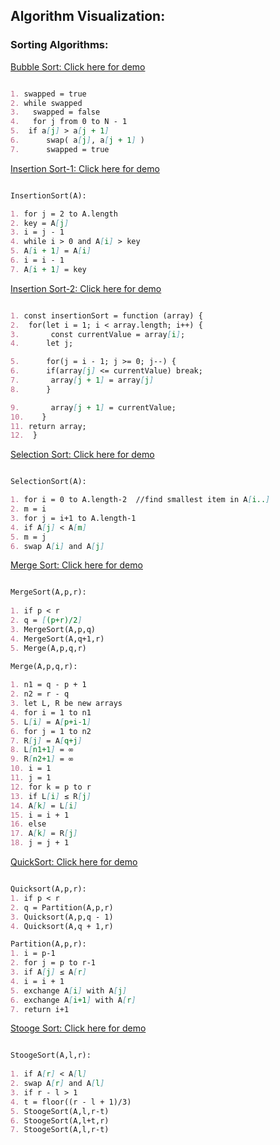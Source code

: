 ## Algorithm Visualization:
### Sorting Algorithms:

[Bubble Sort: Click here for demo](https://anisurrahmanlikhon.github.io/Bubble-Sort-Algorithm/)
```markdown

1. swapped = true
2. while swapped
3.   swapped = false
4.   for j from 0 to N - 1
5.	if a[j] > a[j + 1]
6.		swap( a[j], a[j + 1] )
7.		swapped = true
```

[Insertion Sort-1: Click here for demo](http://rosulek.github.io/vamonos/demos/insertion_sort.html)
```markdown

InsertionSort(A):

1. for j = 2 to A.length		
2. key = A[j]		
3. i = j - 1
4. while i > 0 and A[i] > key		
5. A[i + 1] = A[i]
6. i = i - 1		
7. A[i + 1] = key
```
[Insertion Sort-2: Click here for demo](https://insertion-sort-demo.herokuapp.com/index.html)
```markdown

1. const insertionSort = function (array) {
2.  for(let i = 1; i < array.length; i++) {
3.       const currentValue = array[i];
4.      let j;

5.      for(j = i - 1; j >= 0; j--) {
6.      if(array[j] <= currentValue) break;
7.       array[j + 1] = array[j]
8.      }

9.       array[j + 1] = currentValue;
10.    }
11. return array;
12.  }
```

[Selection Sort: Click here for demo](http://rosulek.github.io/vamonos/demos/selection_sort.html)
```markdown

SelectionSort(A):

1. for i = 0 to A.length-2  //find smallest item in A[i..]		
2. m = i		
3. for j = i+1 to A.length-1		
4. if A[j] < A[m]		
5. m = j		
6. swap A[i] and A[j]
```
[Merge Sort: Click here for demo](http://rosulek.github.io/vamonos/demos/mergesort.html)
```markdown

MergeSort(A,p,r):
		
1. if p < r		
2. q = [(p+r)/2]		
3. MergeSort(A,p,q)	
4. MergeSort(A,q+1,r)	
5. Merge(A,p,q,r)

Merge(A,p,q,r):	
	
1. n1 = q - p + 1		
2. n2 = r - q		
3. let L, R be new arrays		
4. for i = 1 to n1	
5. L[i] = A[p+i-1]		
6. for j = 1 to n2		
7. R[j] = A[q+j]		
8. L[n1+1] = ∞		
9. R[n2+1] = ∞		
10. i = 1		
11. j = 1		
12. for k = p to r		
13. if L[i] ≤ R[j]		
14. A[k] = L[i]		
15. i = i + 1		
16. else		
17. A[k] = R[j]		
18. j = j + 1
```

[QuickSort: Click here for demo](http://rosulek.github.io/vamonos/demos/quicksort.html)
```markdown

Quicksort(A,p,r):	
1. if p < r		
2. q = Partition(A,p,r)		
3. Quicksort(A,p,q - 1)		
4. Quicksort(A,q + 1,r)

Partition(A,p,r):		
1. i = p-1		
2. for j = p to r-1		
3. if A[j] ≤ A[r]		
4. i = i + 1		
5. exchange A[i] with A[j]		
6. exchange A[i+1] with A[r]		
7. return i+1
```
[Stooge Sort: Click here for demo](http://rosulek.github.io/vamonos/demos/stoogesort.html)

```markdown

StoogeSort(A,l,r):	
	
1. if A[r] < A[l]		
2. swap A[r] and A[l]		
3. if r - l > 1		
4. t = floor((r - l + 1)/3)		
5. StoogeSort(A,l,r-t)		
6. StoogeSort(A,l+t,r)		
7. StoogeSort(A,l,r-t)
```

